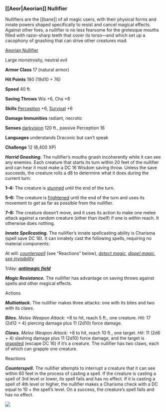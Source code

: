 ### [[Aeor|Aeorian]] Nullifier

Nullifiers are the [[bane]] of all magic users, with their physical forms and innate powers shaped specifically to resist and cancel magical effects. Against other foes, a nullifier is no less fearsome for the grotesque mouths filled with razor-sharp teeth that cover its torso—and which set up a cacophony of gnashing that can drive other creatures mad.

[Aeorian Nullifier](https://www.dndbeyond.com/monsters/[[Aeor|aeorian]]-nullifier)

Large monstrosity, neutral evil

**Armor Class** 17 (natural armor)

**Hit Points** 180 (19d10 + 76)

**Speed** 40 ft.

**Saving Throws** Wis +6, Cha +8

**Skills** [Perception](https://www.dndbeyond.com/compendium/rules/basic-rules/using-ability-scores#Perception) +6, [Survival](https://www.dndbeyond.com/compendium/rules/basic-rules/using-ability-scores#Survival) +6

**Damage Immunities** radiant, necrotic

**Senses** [darkvision](https://www.dndbeyond.com/compendium/rules/basic-rules/monsters#Darkvision) 120 ft., passive Perception 16

**Languages** understands Draconic but can’t speak

**Challenge** 12 (8,400 XP)

_**Horrid Gnashing.**_ The nullifier’s mouths gnash incoherently while it can see any enemies. Each creature that starts its turn within 20 feet of the nullifier and can hear it must make a DC 16 Wisdom saving throw. Unless the save succeeds, the creature rolls a d8 to determine what it does during the current turn:

**1–4:** The creature is [stunned](https://www.dndbeyond.com/compendium/rules/basic-rules/appendix-a-conditions#Stunned) until the end of the turn.

**5–6:** The creature is [frightened](https://www.dndbeyond.com/compendium/rules/basic-rules/appendix-a-conditions#Frightened) until the end of the turn and uses its movement to get as far as possible from the nullifier.

**7–8:** The creature doesn’t move, and it uses its action to make one melee attack against a random creature (other than itself) if one is within reach. It otherwise does nothing.

_**Innate Spellcasting.**_ The nullifier’s innate spellcasting ability is Charisma (spell save DC 16). It can innately cast the following spells, requiring no material components:

At will: _[counterspell](https://www.dndbeyond.com/spells/counterspell)_ (see “Reactions” below), _[detect magic](https://www.dndbeyond.com/spells/detect-magic)_, _[dispel magic](https://www.dndbeyond.com/spells/dispel-magic)_, _[see invisibility](https://www.dndbeyond.com/spells/see-invisibility)_

1/day: _**[antimagic field](https://www.dndbeyond.com/spells/antimagic-field)**_

_**Magic Resistance.**_ The nullifier has advantage on saving throws against spells and other magical effects.

Actions

_**Multiattack.**_ The nullifier makes three attacks: one with its bites and two with its claws.

_**Bites.** Melee Weapon Attack:_ +8 to hit, reach 5 ft., one creature. _Hit:_ 17 (2d12 + 4) piercing damage plus 11 (2d10) force damage.

_**Claws.** Melee Weapon Attack:_ +8 to hit, reach 10 ft., one target. _Hit:_ 11 (2d6 + 4) slashing damage plus 11 (2d10) force damage, and the target is [grappled](https://www.dndbeyond.com/compendium/rules/basic-rules/appendix-a-conditions#Grappled) (escape DC 16) if it’s a creature. The nullifier has two claws, each of which can grapple one creature.

Reactions

_**Counterspell.**_ The nullifier attempts to interrupt a creature that it can see within 60 feet in the process of casting a spell. If the creature is casting a spell of 3rd level or lower, its spell fails and has no effect. If it is casting a spell of 4th level or higher, the nullifier makes a Charisma check with a DC equal to 10 + the spell’s level. On a success, the creature’s spell fails and has no effect.

[![](https://media-waterdeep.cursecdn.com/avatars/thumbnails/9169/998/320/530/637199798842532700.png)](https://media-waterdeep.cursecdn.com/avatars/9169/998/637199798842532700.png)